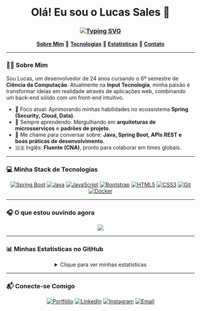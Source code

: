 <h1 align="center">
  Olá! Eu sou o Lucas Sales 👋
</h1>

<h3 align="center">
  <a href="https://git.io/typing-svg">
    <img src="https://readme-typing-svg.demolab.com?font=Fira+Code&weight=600&size=22&pause=1000&color=00C7B7&center=true&vCenter=true&width=435&lines=Desenvolvedor+Web+Multiplataforma;Especialista+em+Java+%26+Spring;Apaixonado+por+C%C3%B3digo+Limpo" alt="Typing SVG">
  </a>
</h3>

<p align="center">
  <a href="#-sobre-mim"><strong>Sobre Mim</strong></a> 🔹
  <a href="#-minha-stack-de-tecnologias"><strong>Tecnologias</strong></a> 🔹
  <a href="#-minhas-estatísticas-no-github"><strong>Estatísticas</strong></a> 🔹
  <a href="#-conecte-se-comigo"><strong>Contato</strong></a>
</p>

---

### 👨‍💻 Sobre Mim

<p align="left">
  Sou Lucas, um desenvolvedor de 24 anos cursando o 6º semestre de <strong>Ciência da Computação</strong>. Atualmente na <strong>Input Tecnologia</strong>, minha paixão é transformar ideias em realidade através de aplicações web, combinando um back-end sólido com um front-end intuitivo.
</p>

- 🔭 Foco atual: Aprimorando minhas habilidades no ecossistema **Spring (Security, Cloud, Data)**.
- 🌱 Sempre aprendendo: Mergulhando em **arquiteturas de microsserviços** e **padrões de projeto**.
- 💬 Me chame para conversar sobre: **Java, Spring Boot, APIs REST e boas práticas de desenvolvimento**.
- 🇬🇧 Inglês: **Fluente (CNA)**, pronto para colaborar em times globais.

---

### 💻 Minha Stack de Tecnologias

<p align="center">
  <a href="https://spring.io/projects/spring-boot" target="_blank" rel="noreferrer"><img src="https://img.shields.io/badge/Spring_Boot-6DB33F?style=for-the-badge&logo=spring-boot&logoColor=white" alt="Spring Boot"/></a>
  <a href="https://www.java.com" target="_blank" rel="noreferrer"><img src="https://img.shields.io/badge/Java-ED8B00?style=for-the-badge&logo=openjdk&logoColor=white" alt="Java"/></a>
  <a href="https://developer.mozilla.org/en-US/docs/Web/JavaScript" target="_blank" rel="noreferrer"><img src="https://img.shields.io/badge/JavaScript-F7DF1E?style=for-the-badge&logo=javascript&logoColor=black" alt="JavaScript"/></a>
  <a href="https://getbootstrap.com" target="_blank" rel="noreferrer"><img src="https://img.shields.io/badge/Bootstrap-7952B3?style=for-the-badge&logo=bootstrap&logoColor=white" alt="Bootstrap"/></a>
  <a href="https://www.w3.org/html/" target="_blank" rel="noreferrer"><img src="https://img.shields.io/badge/HTML5-E34F26?style=for-the-badge&logo=html5&logoColor=white" alt="HTML5"/></a>
  <a href="https://www.w3schools.com/css/" target="_blank" rel="noreferrer"><img src="https://img.shields.io/badge/CSS3-1572B6?style=for-the-badge&logo=css3&logoColor=white" alt="CSS3"/></a>
  <a href="https://git-scm.com/" target="_blank" rel="noreferrer"><img src="https://img.shields.io/badge/GIT-E44C30?style=for-the-badge&logo=git&logoColor=white" alt="Git"/></a>
  <a href="https://www.docker.com/" target="_blank" rel="noreferrer"><img src="https://img.shields.io/badge/Docker-2496ED?style=for-the-badge&logo=docker&logoColor=white" alt="Docker"/></a>
</p>

---

### 🎧 O que estou ouvindo agora

<p align="center">
  <a href="https://spotify-github-profile.kittinanx.com/api/view?uid=22qaz4w7hmsoguxaxgnluo7qa&redirect=true">
    <img src="https://spotify-github-profile.kittinanx.com/api/view?uid=22qaz4w7hmsoguxaxgnluo7qa&cover_image=true&theme=spotify-embed&show_offline=true&background_color=121212&interchange=false&bar_color=53b14f&bar_color_cover=true">
  </a>
</p>

---

### 📊 Minhas Estatísticas no GitHub

<details align="center">
  <summary>Clique para ver minhas estatísticas</summary>
  <br/>
  <p align="center">
    <a href="https://github.com/LucasSalees">
      <img height="180em" src="https://github-readme-stats.vercel.app/api?username=LucasSalees&show_icons=true&theme=dracula&include_all_commits=true&count_private=true"/>
      <img height="180em" src="https://github-readme-stats.vercel.app/api/top-langs/?username=LucasSalees&layout=compact&langs_count=7&theme=dracula"/>
    </a>
  </p>
</details>

---

### 📬 Conecte-se Comigo

<p align="center">
  <a href="https://portifolio-lucas-sales.netlify.app/" target="_blank"><img src="https://img.shields.io/badge/Meu_Portfólio-00C7B7?style=for-the-badge&logo=google-chrome&logoColor=white" alt="Portfólio"/></a>
  <a href="https://www.linkedin.com/in/lucas-salees/" target="_blank"><img src="https://img.shields.io/badge/LinkedIn-0077B5?style=for-the-badge&logo=linkedin&logoColor=white" alt="LinkedIn"/></a>
  <a href="https://www.instagram.com/sales.lucass/" target="_blank"><img src="https://img.shields.io/badge/Instagram-E4405F?style=for-the-badge&logo=instagram&logoColor=white" alt="Instagram"/></a>
  <a href="mailto:seu-email-aqui@exemplo.com"><img src="https://img.shields.io/badge/Email-D14836?style=for-the-badge&logo=gmail&logoColor=white" alt="Email"></a>
</p>
